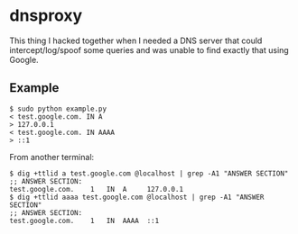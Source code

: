 dnsproxy
========

This thing I hacked together when I needed a DNS server that could intercept/log/spoof some queries and was unable to find exactly that using Google.

Example
-------

    $ sudo python example.py
    < test.google.com. IN A
    > 127.0.0.1
    < test.google.com. IN AAAA
    > ::1

From another terminal:

    $ dig +ttlid a test.google.com @localhost | grep -A1 "ANSWER SECTION"
    ;; ANSWER SECTION:
    test.google.com.    1   IN  A     127.0.0.1
    $ dig +ttlid aaaa test.google.com @localhost | grep -A1 "ANSWER SECTION"
    ;; ANSWER SECTION:
    test.google.com.    1   IN  AAAA  ::1
